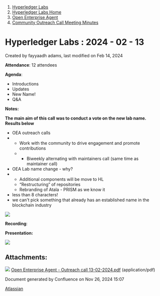 1. [Hyperledger Labs](index.html)
2. [Hyperledger Labs Home](Hyperledger-Labs-Home_20283400.html)
3. [Open Enterprise Agent](Open-Enterprise-Agent_20290912.html)
4. [Community Outreach Call Meeting Minutes](Community-Outreach-Call-Meeting-Minutes_20291048.html)

# Hyperledger Labs : 2024 - 02 - 13

Created by fayyaadh adams, last modified on Feb 14, 2024

**Attendance**: 12 attendees

**Agenda**: 

- Introductions
- Updates
- New Name!
- Q&amp;A

**Notes:**

**The main aim of this call was to conduct a vote on the new lab name. Results below**

- OEA outreach calls
- - Work with the community to drive engagement and promote contributions
  - - Biweekly alternating with maintainers call (same time as maintainer call)
- OEA Lab name change - why?
- - Additional components will be move to HL
  - “Restructuring” of repositories
  - Rebranding of Atala - PRISM as we know it
- less than 8 characters!
- we can't pick something that already has an established name in the blockchain industry

![](https://cdn.discordapp.com/attachments/1203958563949649920/1206988537258311680/image.png?ex=65de02ac&is=65cb8dac&hm=e48f06eea91184bf07457a0eb364bfaefcaea40e35eef6b5e23043081a3e2456&=)

**Recording**:

**Presentation:**

**[![](attachments/thumbnails/20291050/20294529)](attachments/20291050/20294529.pdf)**

## Attachments:

![](images/icons/bullet_blue.gif) [Open Enterprise Agent - Outreach call 13-02-2024.pdf](attachments/20291050/20294529.pdf) (application/pdf)

Document generated by Confluence on Nov 26, 2024 15:07

[Atlassian](http://www.atlassian.com/)
